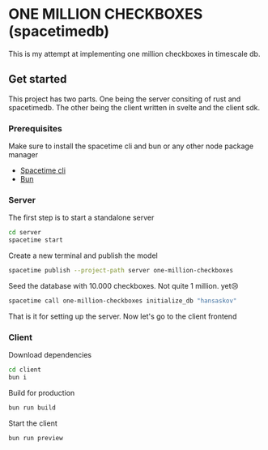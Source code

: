 # ONE MILLION CHECKBOXES (spacetimedb)
This is my attempt at implementing one million checkboxes in timescale db. 

## Get started
This project has two parts. One being the server consiting of rust and spacetimedb. The other being the client written in svelte and the client sdk. 

### Prerequisites
Make sure to install the spacetime cli and bun or any other node package manager
- [Spacetime cli](https://spacetimedb.com/install)
- [Bun](https://bun.sh/)

### Server
The first step is to start a standalone server 
```bash
cd server
spacetime start
```

Create a new terminal and publish the model
```bash
spacetime publish --project-path server one-million-checkboxes
```

Seed the database with 10.000 checkboxes. Not quite 1 million. yet😢
```bash
spacetime call one-million-checkboxes initialize_db "hansaskov"
```
That is it for setting up the server. Now let's go to the client frontend

### Client
Download dependencies
```bash
cd client
bun i
```

Build for production
```bash
bun run build
```

Start the client
```bash
bun run preview
```


